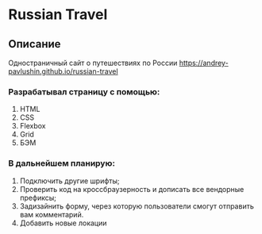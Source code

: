 # Russian Travel

## Описание

Одностраничный сайт о путешествиях по России https://andrey-pavlushin.github.io/russian-travel

### Разрабатывал страницу с помощью:

1. HTML
2. CSS
3. Flexbox
4. Grid
5. БЭМ

### В дальнейшем планирую:

1. Подключить другие шрифты;
2. Проверить код на кроссбраузерность и дописать все вендорные префиксы;
3. Задизайнить форму, через которую пользователи смогут отправить вам комментарий.
4. Добавить новые локации
